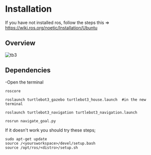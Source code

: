 # Installation
If you have not installed ros, follow the steps this => https://wiki.ros.org/noetic/Installation/Ubuntu

## Overview
![tb3](https://github.com/user-attachments/assets/8e589269-32f9-4715-b498-4f2aa448fb52)

## Dependencies
-Open the terminal
```
roscore
```
```
roslaunch turtlebot3_gazebo turtlebot3_house.launch  #in the new terminal
```
```
roslaunch turtlebot3_navigation turtlebot3_navigation.launch
```

```
rosrun navigate_goal.py
```


If it doesn't work you should try these steps;
```
sudo apt-get update
source /<yoursworkspace>/devel/setup.bash
source /opt/ros/<distro>/setup.sh

